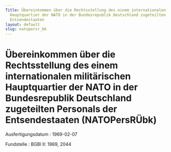 ```yaml
---
Title: Übereinkommen über die Rechtsstellung des einem internationalen militärischen
  Hauptquartier der NATO in der Bundesrepublik Deutschland zugeteilten Personals der
  Entsendestaaten
layout: default
slug: natopersr_bk
---
```


# Übereinkommen über die Rechtsstellung des einem internationalen militärischen Hauptquartier der NATO in der Bundesrepublik Deutschland zugeteilten Personals der Entsendestaaten (NATOPersRÜbk)

Ausfertigungsdatum
:   1969-02-07

Fundstelle
:   BGBl II: 1969, 2044

